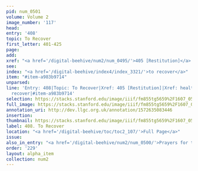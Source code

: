 ```yaml
---
pid: num_0501
volume: Volume 2
image_number: '117'
head: 
entry: '408'
topic: To Recover
first_letter: 401-425
page: 
add: 
xref: "<a href='/digital-beehive/num2/num_0495/'>405 [Restitution]</a>|<a href='/digital-beehive/alpha2/alpha_0403/'>health</a>"
see: 
index: "<a href='/digital-beehive/index4/index_3321/'>to recover</a>"
item: "#item-a983b9714"
unparsed: 
line: 'Entry: 408|Topic: To Recover|Xref: 405 [Restitution]|Xref: health|Index: to
  recover|#item-a983b9714'
selection: https://stacks.stanford.edu/image/iiif/fm855tg5659%2F1607_0584/320,704,2992,306/full/0/default.jpg
full_image: https://stacks.stanford.edu/image/iiif/fm855tg5659%2F1607_0584/full/full/0/default.jpg
annotation_uri: http://dev.llgc.org.uk/annotation/1572635083446
insertion: 
thumbnail: https://stacks.stanford.edu/image/iiif/fm855tg5659%2F1607_0584/320,704,600,180/250,/0/default.jpg
label: 408. To Recover
location: "<a href='/digital-beehive/toc/toc2_107/'>Full Page</a>"
issue: 
also_in_entry: "<a href='/digital-beehive/num2/num_0500/'>Prayers for the Dead</a>"
order: '229'
layout: alpha_item
collection: num2
---
```

